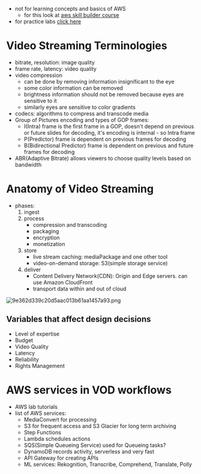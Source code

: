 - not for learning concepts and basics of AWS
	- for this look at [aws skill builder course](https://explore.skillbuilder.aws/learn/course/external/view/elearning/134/aws-cloud-practitioner-essentials?lacp=tile&tile=dt)
- for practice labs [click here](https://us-east-1.student.classrooms.aws.training/class/cHR1L5UmHU1zk5ZsWMZquv)
# Video Streaming Terminologies
- bitrate, resolution: image quality
- frame rate, latency: video quality
- video compression
	- can be done by removing information insignificant to the eye
	- some color information can be removed
	- brightness information should not be removed because eyes are sensitive to it
	- similarly eyes are sensitive to color gradients
- codecs: algorithms to compress and transcode media
- Group of Pictures encoding and types of GOP frames:
	- I(Intra) frame is the first frame in a GOP, doesn't depend on previous or future slides for decoding, it's encoding is internal - so Intra frame
	- P(Predictor) frame is dependent on previous frames for decoding
	- B(Bidirectional Predictor) frame is dependent on previous and future frames for decoding
- ABR(Adaptive Bitrate) allows viewers to choose quality levels based on bandwidth
# Anatomy of Video Streaming
- phases:
	1. ingest
	2. process
		- compression and transcoding
		- packaging
		- encryption
		- monetization
	3. store
		- live stream caching: mediaPackage and one other tool
		- video-on-demand storage: S3(simple storage service)
	4. deliver
		- Content Delivery Network(CDN): Origin and Edge servers. can use Amazon CloudFront
		- transport data within and out of cloud

![9e362d339c20d5aac013b61aa1457a93.png](:/a06f3fcd1b4648acbe1ca4b107458797)

## Variables that affect design decisions
- Level of expertise
- Budget
- Video Quality
- Latency
- Reliability
- Rights Management
# AWS services in VOD workflows
- AWS lab tutorials
- list of AWS services:
	- MediaConvert for processing
	- S3 for frequent access and S3 Glacier for long term archiving
	- Step Functions
	- Lambda schedules actions
	- SQS(Simple Queueing Service) used for Queueing tasks?
	- DynamoDB records activity, serverless and very fast
	- API Gateway for creating APIs
	- ML services: Rekognition, Transcribe, Comprehend, Translate, Polly